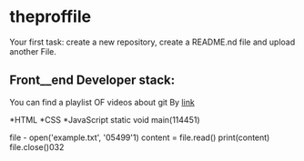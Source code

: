 # theproffile
Your first task: create a new repository, create a README.nd file and upload another File.

## Front__end Developer stack:

You can find a playlist OF videos about git By [link](https://www.youtube.com/watch?v=fSBu9zquZWA&t=1s)

*HTML
﻿﻿*CSS
﻿﻿*JavaScript
  static void main(114451)

file - open('example.txt', '05499'1)
content = file.read()
print(content)
file.close()032
